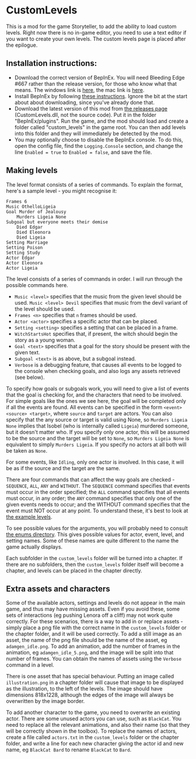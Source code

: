 # CustomLevels
This is a mod for the game Storyteller, to add the ability to load custom levels. Right now there is no in-game editor, you need to use a text editor if you want to create your own levels. The custom levels page is placed after the epilogue.

## Installation instructions:
* Download the correct version of BepInEx. You will need Bleeding Edge #667 rather than the release version, for those who know what that means. The windows link is [here](https://builds.bepinex.dev/projects/bepinex_be/667/BepInEx-Unity.IL2CPP-win-x64-6.0.0-be.667%2B6b500b3.zip), the mac link is [here](https://builds.bepinex.dev/projects/bepinex_be/667/BepInEx-Unity.IL2CPP-macos-x64-6.0.0-be.667%2B6b500b3.zip).
* Install BepInEx by following [these instructions](https://docs.bepinex.dev/articles/user_guide/installation/index.html). Ignore the bit at the start about about downloading, since you've already done that.
* Download the latest version of this mod from [the releases page](https://github.com/plokmijnuhby/StorytellerCustomLevels/releases) (CustomLevels.dll, not the source code). Put it in the folder "BepInEx/plugins". Run the game, and the mod should load and create a folder called "custom_levels" in the game root. You can then add levels into this folder and they will immediately be detected by the mod.
* You may optionally choose to disable the BepInEx console. To do this, open the config file, find the `Logging.Console` section, and change the line `Enabled = true` to `Enabled = false`, and save the file.

## Making levels
The level format consists of a series of commands. To explain the format, here's a sample level - you might recognise it:
```
Frames 6
Music OthelloLigeia
Goal Murder of Jealousy
    Murders Ligeia None
Subgoal but everyone meets their demise
    Died Edgar
    Died Eleonora
    Died Ligeia
Setting Marriage
Setting Poison
Setting Study
Actor Edgar
Actor Eleonora
Actor Ligeia
```
The level consists of a series of commands in order. I will run through the possible commands here.

* `Music <level>` specifies that the music from the given level should be used. `Music <level> Devil` specifies that music from the devil variant of the level should be used.
* `Frames <n>` specifies that `n` frames should be used.
* `Actor <actor>` specifies a specific actor that can be placed.
* `Setting <setting>` specifies a setting that can be placed in a frame.
* `WitchStartsHot` specifies that, if present, the witch should begin the story as a young woman.
* `Goal <text>` specifies that a goal for the story should be present with the given text.
* `Subgoal <text>` is as above, but a subgoal instead.
* `Verbose` is a debugging feature, that causes all events to be logged to the console when checking goals, and also logs any assets retrieved (see below).

To specify how goals or subgoals work, you will need to give a list of events that the goal is checking for, and the characters that need to be involved. For simple goals like the ones we see here, the goal will be completed only if all the events are found. All events can be specified in the form `<event> <source> <target>`, where `source` and `target` are actors. You can also specify that the any source or target is valid using None, so `Murders Ligeia None` implies that Isobel (who is internally called `Ligeia`) murdered someone, but it doesn't matter who. If you specify only one actor, this will be assumed to be the source and the target will be set to `None`, so `Murders Ligeia None` is equivalent to simply `Murders Ligeia`. If you specify no actors at all both will be taken as `None`.

For some events, like `Idling`, only one actor is involved. In this case, it will be as if the source and the target are the same.

There are four commands that can affect the way goals are checked - `SEQUENCE`, `ALL`, `ANY` and `WITHOUT`. The `SEQUENCE` command specifies that events must occur in the order specified; the `ALL` command specifies that all events must occur, in any order; the `ANY` command specifies that only one of the given events needs to occur; and the WITHOUT command specifies that the event must NOT occur at any point. To understand these, it's best to look at [the example levels](./examples).

To see possible values for the arguments, you will probably need to consult [the enums directory](./enums). This gives possible values for actor, event, level, and setting names. Some of these names are quite different to the name the game actually displays.

Each subfolder in the `custom_levels` folder will be turned into a chapter. If there are no subfolders, then the `custom_levels` folder itself will become a chapter, and levels can be placed in the chapter directly. 

## Extra assets and characters
Some of the available actors, settings and levels do not appear in the main game, and thus may have missing assets. Even if you avoid these, some sets of interactions (eg pushing Lenora off a cliff) may not work quite correctly. For these scenarios, there is a way to add in or replace assets - simply place a png file with the correct name in the `custom_levels` folder or the chapter folder, and it will be used correctly. To add a still image as an asset, the name of the png file should be the name of the asset, eg `adamgen_idle.png`. To add an animation, add the number of frames in the animation, eg `adamgen_idle_5.png`, and the image will be split into that number of frames. You can obtain the names of assets using the `Verbose` command in a level.

There is one asset that has special behaviour. Putting an image called `illustration.png` in a chapter folder will cause that image to be displayed as the illustration, to the left of the levels. The image should have dimensions 818x1228, although the edges of the image will always be overwritten by the image border.

To add another character to the game, you need to overwrite an existing actor. There are some unused actors you can use, such as `BlackCat`. You need to replace all the relevant animations, and also their name (so that they will be correctly shown in the toolbox). To replace the names of actors, create a file called `actors.txt` in the `custom_levels` folder or the chapter folder, and write a line for each new character giving the actor id and new name, eg `BlackCat Bard` to rename `BlackCat` to `Bard`.